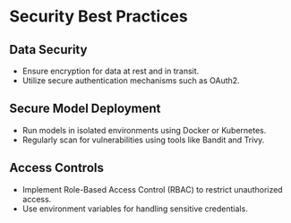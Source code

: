 # Security Best Practices

## Data Security
- Ensure encryption for data at rest and in transit.
- Utilize secure authentication mechanisms such as OAuth2.

## Secure Model Deployment
- Run models in isolated environments using Docker or Kubernetes.
- Regularly scan for vulnerabilities using tools like Bandit and Trivy.

## Access Controls
- Implement Role-Based Access Control (RBAC) to restrict unauthorized access.
- Use environment variables for handling sensitive credentials.
